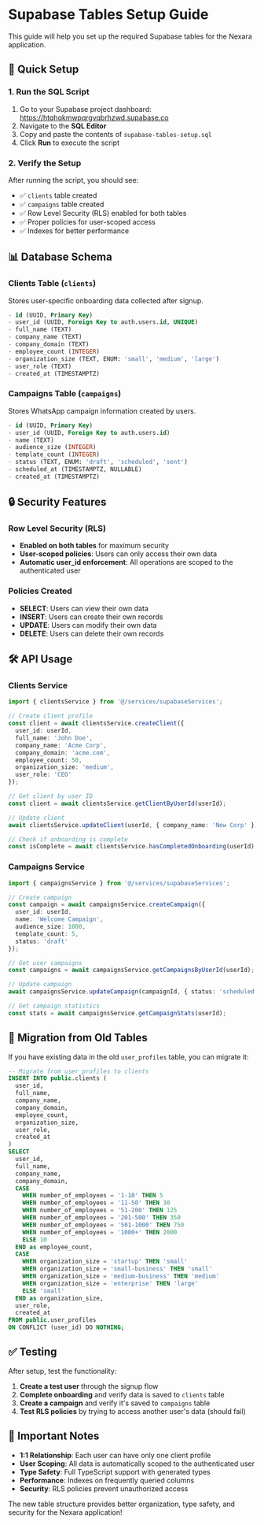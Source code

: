 # Supabase Tables Setup Guide

This guide will help you set up the required Supabase tables for the Nexara application.

## 🚀 Quick Setup

### 1. Run the SQL Script
1. Go to your Supabase project dashboard: https://htqhqkmwpqrgvqbrhzwd.supabase.co
2. Navigate to the **SQL Editor**
3. Copy and paste the contents of `supabase-tables-setup.sql`
4. Click **Run** to execute the script

### 2. Verify the Setup
After running the script, you should see:
- ✅ `clients` table created
- ✅ `campaigns` table created
- ✅ Row Level Security (RLS) enabled for both tables
- ✅ Proper policies for user-scoped access
- ✅ Indexes for better performance

## 📊 Database Schema

### Clients Table (`clients`)
Stores user-specific onboarding data collected after signup.

```sql
- id (UUID, Primary Key)
- user_id (UUID, Foreign Key to auth.users.id, UNIQUE)
- full_name (TEXT)
- company_name (TEXT)
- company_domain (TEXT)
- employee_count (INTEGER)
- organization_size (TEXT, ENUM: 'small', 'medium', 'large')
- user_role (TEXT)
- created_at (TIMESTAMPTZ)
```

### Campaigns Table (`campaigns`)
Stores WhatsApp campaign information created by users.

```sql
- id (UUID, Primary Key)
- user_id (UUID, Foreign Key to auth.users.id)
- name (TEXT)
- audience_size (INTEGER)
- template_count (INTEGER)
- status (TEXT, ENUM: 'draft', 'scheduled', 'sent')
- scheduled_at (TIMESTAMPTZ, NULLABLE)
- created_at (TIMESTAMPTZ)
```

## 🔒 Security Features

### Row Level Security (RLS)
- **Enabled on both tables** for maximum security
- **User-scoped policies**: Users can only access their own data
- **Automatic user_id enforcement**: All operations are scoped to the authenticated user

### Policies Created
- **SELECT**: Users can view their own data
- **INSERT**: Users can create their own records
- **UPDATE**: Users can modify their own data
- **DELETE**: Users can delete their own records

## 🛠️ API Usage

### Clients Service
```typescript
import { clientsService } from '@/services/supabaseServices';

// Create client profile
const client = await clientsService.createClient({
  user_id: userId,
  full_name: 'John Doe',
  company_name: 'Acme Corp',
  company_domain: 'acme.com',
  employee_count: 50,
  organization_size: 'medium',
  user_role: 'CEO'
});

// Get client by user ID
const client = await clientsService.getClientByUserId(userId);

// Update client
await clientsService.updateClient(userId, { company_name: 'New Corp' });

// Check if onboarding is complete
const isComplete = await clientsService.hasCompletedOnboarding(userId);
```

### Campaigns Service
```typescript
import { campaignsService } from '@/services/supabaseServices';

// Create campaign
const campaign = await campaignsService.createCampaign({
  user_id: userId,
  name: 'Welcome Campaign',
  audience_size: 1000,
  template_count: 5,
  status: 'draft'
});

// Get user campaigns
const campaigns = await campaignsService.getCampaignsByUserId(userId);

// Update campaign
await campaignsService.updateCampaign(campaignId, { status: 'scheduled' });

// Get campaign statistics
const stats = await campaignsService.getCampaignStats(userId);
```

## 🔄 Migration from Old Tables

If you have existing data in the old `user_profiles` table, you can migrate it:

```sql
-- Migrate from user_profiles to clients
INSERT INTO public.clients (
  user_id, 
  full_name, 
  company_name, 
  company_domain, 
  employee_count, 
  organization_size, 
  user_role, 
  created_at
)
SELECT 
  user_id,
  full_name,
  company_name,
  company_domain,
  CASE 
    WHEN number_of_employees = '1-10' THEN 5
    WHEN number_of_employees = '11-50' THEN 30
    WHEN number_of_employees = '51-200' THEN 125
    WHEN number_of_employees = '201-500' THEN 350
    WHEN number_of_employees = '501-1000' THEN 750
    WHEN number_of_employees = '1000+' THEN 2000
    ELSE 10
  END as employee_count,
  CASE 
    WHEN organization_size = 'startup' THEN 'small'
    WHEN organization_size = 'small-business' THEN 'small'
    WHEN organization_size = 'medium-business' THEN 'medium'
    WHEN organization_size = 'enterprise' THEN 'large'
    ELSE 'small'
  END as organization_size,
  user_role,
  created_at
FROM public.user_profiles
ON CONFLICT (user_id) DO NOTHING;
```

## ✅ Testing

After setup, test the functionality:

1. **Create a test user** through the signup flow
2. **Complete onboarding** and verify data is saved to `clients` table
3. **Create a campaign** and verify it's saved to `campaigns` table
4. **Test RLS policies** by trying to access another user's data (should fail)

## 🚨 Important Notes

- **1:1 Relationship**: Each user can have only one client profile
- **User Scoping**: All data is automatically scoped to the authenticated user
- **Type Safety**: Full TypeScript support with generated types
- **Performance**: Indexes on frequently queried columns
- **Security**: RLS policies prevent unauthorized access

The new table structure provides better organization, type safety, and security for the Nexara application!
